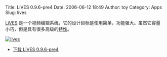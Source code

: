Title: LiVES 0.9.6-pre4
Date: 2006-06-12 18:49
Author: toy
Category: Apps
Slug: lives

[LiVES](http://lives.sourceforge.net)
是一个视频编辑系统，它的设计目标是使用简单，功能强大。虽然它容量小巧，但是具有很多高级的[特性](http://lives.sourceforge.net/index.php?do=features)。

[![lives](http://static.flickr.com/54/165615554_bc838cc88f_m.jpg)](http://www.flickr.com/photos/xxd/165615554/ "Photo Sharing")

- [下载 LiVES
0.9.6-pre4](http://www.xs4all.nl/%7Esalsaman/lives/current/LiVES-0.9.6-pre4.tar.gz)

